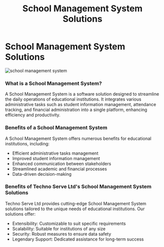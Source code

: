 ﻿---
layout: ../../../layouts/ServiceLayout.astro
title: "School Management System Solutions"
faqtitle1: "Why is a School Management System important for educational institutions?"
faqtext1: "A School Management System is crucial for educational institutions to streamline administrative tasks, manage student information effectively, and improve overall operational efficiency. It helps in tasks such as student attendance tracking, grade management, and financial administration, allowing educators to focus more on teaching and student development."

faqtitle2: "What factors influence the adoption of a School Management System?"
faqtext2: "The adoption of a School Management System can be influenced by factors such as the institution's size, budget constraints, technological infrastructure, and specific needs. Institutions should consider the scalability, security, and extensibility of the system to ensure it aligns with their requirements and long-term goals."

faqtitle3: "How can Techno Serve Ltd's School Management System benefit educational institutions?"
faqtext3: "Techno Serve Ltd offers a comprehensive School Management System that is extensible, scalable, and secure. Our solution is designed to meet the diverse needs of educational institutions, allowing for customization and integration with existing systems. With legendary support and a commitment to excellence, we empower institutions to harness the power of data and create a better future for their students."

---

# School Management System Solutions

![school management system](https://technoservesolutions.com/wp-content/uploads/2021/10/Product-Manager_Flatline.png)

### What is a School Management System?

A School Management System is a software solution designed to streamline the daily operations of educational institutions. It integrates various administrative tasks such as student information management, attendance tracking, and financial administration into a single platform, enhancing efficiency and productivity.

### Benefits of a School Management System

A School Management System offers numerous benefits for educational institutions, including:

- Efficient administrative tasks management
- Improved student information management
- Enhanced communication between stakeholders
- Streamlined academic and financial processes
- Data-driven decision-making

### Benefits of Techno Serve Ltd's School Management System Solutions

Techno Serve Ltd provides cutting-edge School Management System solutions tailored to the unique needs of educational institutions. Our solutions offer:

- Extensibility: Customizable to suit specific requirements
- Scalability: Suitable for institutions of any size
- Security: Robust measures to ensure data safety
- Legendary Support: Dedicated assistance for long-term success
